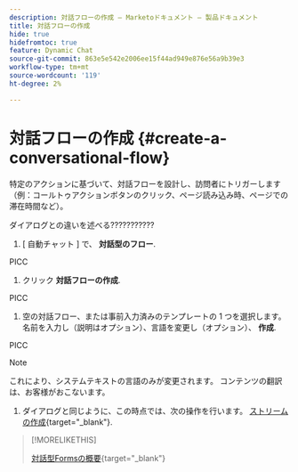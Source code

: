 ```yaml
---
description: 対話フローの作成 — Marketoドキュメント — 製品ドキュメント
title: 対話フローの作成
hide: true
hidefromtoc: true
feature: Dynamic Chat
source-git-commit: 863e5e542e2006ee15f44ad949e876e56a9b39e3
workflow-type: tm+mt
source-wordcount: '119'
ht-degree: 2%

---
```


# 対話フローの作成 {#create-a-conversational-flow}

特定のアクションに基づいて、対話フローを設計し、訪問者にトリガーします（例：コールトゥアクションボタンのクリック、ページ読み込み時、ページでの滞在時間など）。

ダイアログとの違いを述べる???????????

1. [ 自動チャット ] で、 **対話型のフロー**.

PICC

1. クリック **対話フローの作成**.

PICC

1. 空の対話フロー、または事前入力済みのテンプレートの 1 つを選択します。 名前を入力し（説明はオプション）、言語を変更し（オプション）、 **作成**.

PICC

>[!NOTE]
>
>これにより、システムテキストの言語のみが変更されます。 コンテンツの翻訳は、お客様がおこないます。

1. ダイアログと同じように、この時点では、次の操作を行います。 [ストリームの作成](/help/marketo/product-docs/demand-generation/dynamic-chat/dialogues/stream-designer.md#create-a-stream){target="_blank"}.

>[!MORELIKETHIS]
>
>[対話型Formsの概要](/help/marketo/product-docs/demand-generation/dynamic-chat-two/automated-chat/conversational-flows-overview.md){target="_blank"}
